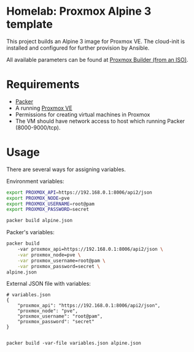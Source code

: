 # Homelab: Proxmox Alpine 3 template

This project builds an Alpine 3 image for Proxmox VE. The cloud-init is installed and configured for further provision by Ansible.

All available parameters can be found at [Proxmox Builder (from an ISO)](https://www.packer.io/docs/builders/proxmox/iso).



# Requirements

- [Packer](https://www.packer.io/)
- A running [Proxmox VE](https://www.proxmox.com/en/proxmox-ve)
- Permissions for creating virtual machines in Proxmox
- The VM should have network access to host which running Packer (8000-9000/tcp).



# Usage

There are several ways for assigning variables.

Environment variables:

```sh
export PROXMOX_API=https://192.168.0.1:8006/api2/json
export PROXMOX_NODE=pve
export PROXMOX_USERNAME=root@pam
export PROXMOX_PASSWORD=secret

packer build alpine.json
```

Packer's variables:

```sh
packer build
    -var proxmox_api=https://192.168.0.1:8006/api2/json \
    -var proxmox_node=pve \
    -var proxmox_username=root@pam \
    -var proxmox_password=secret \
alpine.json
```

External JSON file with variables:

```
# variables.json
{
    "proxmox_api": "https://192.168.0.1:8006/api2/json",
    "proxmox_node": "pve",
    "proxmox_username": "root@pam",
    "proxmox_password": "secret"
}


packer build -var-file variables.json alpine.json
```
